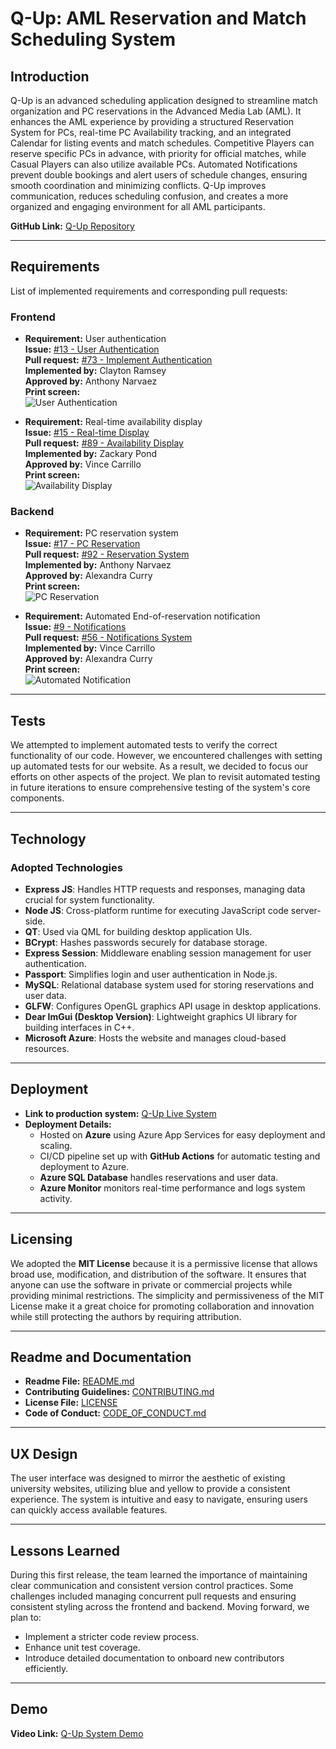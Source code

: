 # Q-Up: AML Reservation and Match Scheduling System

## Introduction
Q-Up is an advanced scheduling application designed to streamline match organization and PC reservations in the Advanced Media Lab (AML). It enhances the AML experience by providing a structured Reservation System for PCs, real-time PC Availability tracking, and an integrated Calendar for listing events and match schedules. Competitive Players can reserve specific PCs in advance, with priority for official matches, while Casual Players can also utilize available PCs. Automated Notifications prevent double bookings and alert users of schedule changes, ensuring smooth coordination and minimizing conflicts. Q-Up improves communication, reduces scheduling confusion, and creates a more organized and engaging environment for all AML participants.

**GitHub Link:** [Q-Up Repository](https://github.com/acc668/CS386_Group1)

---

## Requirements
List of implemented requirements and corresponding pull requests:

### Frontend
- **Requirement:** User authentication  
  **Issue:** [#13 - User Authentication](https://github.com/acc668/CS386_Group1/issues/13)  
  **Pull request:** [#73 - Implement Authentication](https://github.com/acc668/CS386_Group1/pull/73)  
  **Implemented by:** Clayton Ramsey  
  **Approved by:** Anthony Narvaez  
  **Print screen:**  
  ![User Authentication](./images/userAuthentication.png)

- **Requirement:** Real-time availability display  
  **Issue:** [#15 - Real-time Display](https://github.com/acc668/CS386_Group1/issues/15)  
  **Pull request:** [#89 - Availability Display](https://github.com/acc668/CS386_Group1/pull/89)  
  **Implemented by:** Zackary Pond  
  **Approved by:** Vince Carrillo  
  **Print screen:**  
  ![Availability Display](./images/availabilityDisplay.png)

### Backend
- **Requirement:** PC reservation system  
  **Issue:** [#17 - PC Reservation](https://github.com/acc668/CS386_Group1/issues/17)  
  **Pull request:** [#92 - Reservation System](https://github.com/acc668/CS386_Group1/pull/92)  
  **Implemented by:** Anthony Narvaez  
  **Approved by:** Alexandra Curry  
  **Print screen:**  
  ![PC Reservation](./images/pcReservation.png)

- **Requirement:** Automated End-of-reservation notification  
  **Issue:** [#9 - Notifications](https://github.com/acc668/CS386_Group1/issues/9)  
  **Pull request:** [#56 - Notifications System](https://github.com/acc668/CS386_Group1/pull/56)  
  **Implemented by:** Vince Carrillo  
  **Approved by:** Alexandra Curry  
  **Print screen:**  
  ![Automated Notification](./images/automatedNotification.png)

---

## Tests
We attempted to implement automated tests to verify the correct functionality of our code. However, we encountered challenges with setting up automated tests for our website. As a result, we decided to focus our efforts on other aspects of the project. We plan to revisit automated testing in future iterations to ensure comprehensive testing of the system's core components.

---

## Technology
### Adopted Technologies
- **Express JS**: Handles HTTP requests and responses, managing data crucial for system functionality.
- **Node JS**: Cross-platform runtime for executing JavaScript code server-side.
- **QT**: Used via QML for building desktop application UIs.
- **BCrypt**: Hashes passwords securely for database storage.
- **Express Session**: Middleware enabling session management for user authentication.
- **Passport**: Simplifies login and user authentication in Node.js.
- **MySQL**: Relational database system used for storing reservations and user data.
- **GLFW**: Configures OpenGL graphics API usage in desktop applications.
- **Dear ImGui (Desktop Version)**: Lightweight graphics UI library for building interfaces in C++.
- **Microsoft Azure**: Hosts the website and manages cloud-based resources.

---

## Deployment
- **Link to production system:** [Q-Up Live System](https://aan266.z13.web.core.windows.net/)
- **Deployment Details:**
    - Hosted on **Azure** using Azure App Services for easy deployment and scaling.
    - CI/CD pipeline set up with **GitHub Actions** for automatic testing and deployment to Azure.
    - **Azure SQL Database** handles reservations and user data.
    - **Azure Monitor** monitors real-time performance and logs system activity.

---

## Licensing
We adopted the **MIT License** because it is a permissive license that allows broad use, modification, and distribution of the software. It ensures that anyone can use the software in private or commercial projects while providing minimal restrictions. The simplicity and permissiveness of the MIT License make it a great choice for promoting collaboration and innovation while still protecting the authors by requiring attribution.

---

## Readme and Documentation
- **Readme File:** [README.md](https://github.com/acc668/CS386_Group1/main/README.md)
- **Contributing Guidelines:** [CONTRIBUTING.md](https://github.com/acc668/CS386_Group1/main/CONTRIBUTING.md)
- **License File:** [LICENSE](https://github.com/acc668/CS386_Group1/main/LICENSE)
- **Code of Conduct:** [CODE_OF_CONDUCT.md](https://github.com/acc668/CS386_Group1/main/CODE_OF_CONDUCT.md)

---

## UX Design
The user interface was designed to mirror the aesthetic of existing university websites, utilizing blue and yellow to provide a consistent experience. The system is intuitive and easy to navigate, ensuring users can quickly access available features.

---

## Lessons Learned
During this first release, the team learned the importance of maintaining clear communication and consistent version control practices. Some challenges included managing concurrent pull requests and ensuring consistent styling across the frontend and backend. Moving forward, we plan to:
- Implement a stricter code review process.
- Enhance unit test coverage.
- Introduce detailed documentation to onboard new contributors efficiently.

---

## Demo
**Video Link:** [Q-Up System Demo](https://youtu.be/WsSoMz9_Xo0)

